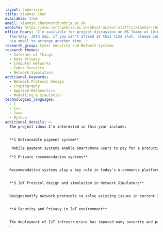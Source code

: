```yaml
---
layout: supervisor
title: Xiaomin Chen
available: true
email: xiaomin.chen@northumbria.ac.uk
website: https://www.northumbria.ac.uk/about-us/our-staff/c/xiaomin-chen/
office_hours: "I'm available for project discussion on MS Teams at 10:00-12:00
  Thursday, 30th Sep. If you can't attend at this time slot, please contact me
  via email to arrange another time. "
research_group: Cyber Security and Network Systems
research_themes:
  - Internet of Things
  - Data Privacy
  - Computer Networks
  - Cyber Security
  - Network Simulation
additional_keywords:
  - Network Protocol Design
  - Cryptography
  - Applied Mathematics
  - Modelling & Simulation
technologies_languages:
  - C
  - C++
  - Java
  - Python
additional_details: >-
  The project ideas I'm interested in this year include:


  **1 Untraceable payment system**

   Mobile payment systems enable smartphone users to pay for a product/service without using physical cards or cash. Privacy violation can take place either on the mobile end, or even worse, on the Service Provider end. To protect user privacy against the third-party Service Provider (e.g. Amazon), researchers have started to design "untraceable" payment systems using cryptography techniques, such as blind signature. Untraceable payment systems can guarantee fair and secure transactions between customers and merchants without exposing the linkage to the Service Provider. We have proposed such a system and are planning to build a prototype for it. If you're interested in data privacy and cryptography, and good at programming in Java,  we would like you to join in this project.

  **2 Private recommendation systems**


  Recommendation systems play a key role in today's e-commerce platforms. Recommendations are performed by analysing users' purchase historic data and personal profiles. It has been revealed that the service providers collect more data than required.  Even ethical data aggregation and analytics can violate user privacy. In this project students will investigate state-of-the-art privacy-preserving measures and deep-learning recommendation algorithms, and develop a prototype for a private recommendation system. Knowledge in machine learning/deep learning and programming in python are essential.


  **3 IoT Protocol design and simulation in Network Simulators**


  Design/modify network protocols to solve existing issues in current IoT networks. The protocols need to be implemented in a research network simulator, e.g. OMNeT++, NS3. Experiments need to be run to show the performance improvement. 


  **4 Security and Privacy in IoT environment**


  The deployment of IoT infrastructure has imposed many security and privacy risks in our daily lives. For example, data collected through smart meters can be used to predict your personal life pattern and even more private information. IoT end devices or the entire network have become the new targets of cyber attacks. If you're interested in this area, either on the security or the privacy, you're welcome to discuss project ideas with me.
---
```

